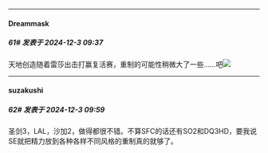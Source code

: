 ﻿
*****

####  Dreammask  
##### 61#       发表于 2024-12-3 09:37

天地创造随着雷莎出击打赢复活赛，重制的可能性稍微大了一些……吧<img src="https://static.saraba1st.com/image/smiley/face2017/091.png" referrerpolicy="no-referrer">


*****

####  suzakushi  
##### 62#       发表于 2024-12-3 09:59

圣剑3，LAL，沙加2，做得都很不错。不算SFC的话还有SO2和DQ3HD，要我说SE就把精力放到各种各样不同风格的重制真的就够了。


